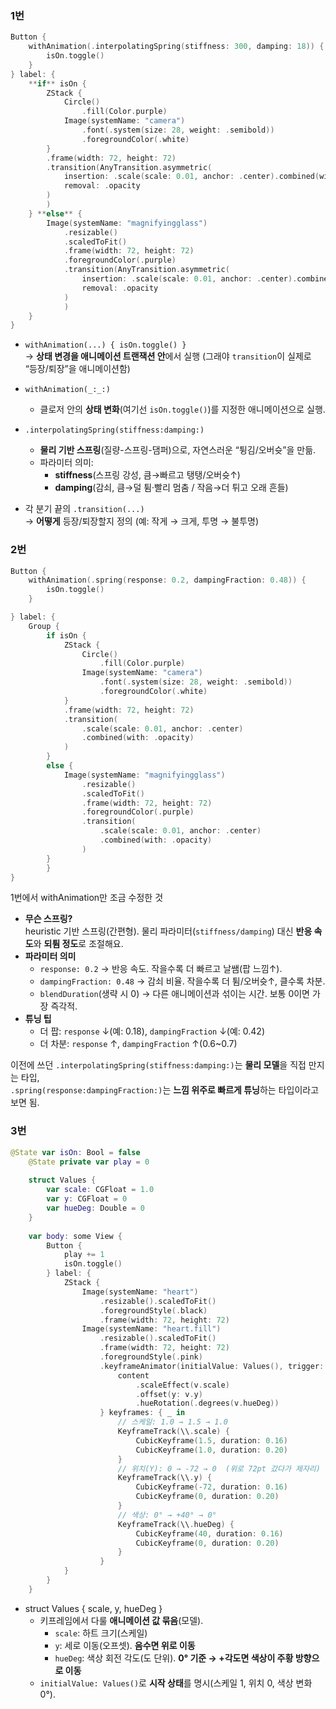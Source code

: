 ### 1번

```swift
Button {
	withAnimation(.interpolatingSpring(stiffness: 300, damping: 18)) {
		isOn.toggle()
	}
} label: {
	**if** isOn {
		ZStack {
			Circle()
				.fill(Color.purple)
			Image(systemName: "camera")
				.font(.system(size: 28, weight: .semibold))
				.foregroundColor(.white)
		}
		.frame(width: 72, height: 72)
		.transition(AnyTransition.asymmetric(
			insertion: .scale(scale: 0.01, anchor: .center).combined(with: .opacity),
			removal: .opacity
		)
		)
	} **else** {
		Image(systemName: "magnifyingglass")
			.resizable()
			.scaledToFit()
			.frame(width: 72, height: 72)
			.foregroundColor(.purple)
			.transition(AnyTransition.asymmetric(
				insertion: .scale(scale: 0.01, anchor: .center).combined(with: .opacity),
				removal: .opacity
			)
			)
	}
}
```
- `withAnimation(...) { isOn.toggle() }`  
    → **상태 변경을 애니메이션 트랜잭션 안**에서 실행 (그래야 `transition`이 실제로 “등장/퇴장”을 애니메이션함)
- `withAnimation(_:_:)`
	- 클로저 안의 **상태 변화**(여기선 `isOn.toggle()`)를 지정한 애니메이션으로 실행.
- `.interpolatingSpring(stiffness:damping:)`
    - **물리 기반 스프링**(질량-스프링-댐퍼)으로, 자연스러운 “튕김/오버슛”을 만듦.
    - 파라미터 의미:
        - **stiffness**(스프링 강성, 큼→빠르고 탱탱/오버슛↑)
        - **damping**(감쇠, 큼→덜 튐·빨리 멈춤 / 작음→더 튀고 오래 흔들)
    
- 각 분기 끝의 `.transition(...)`  
    → **어떻게** 등장/퇴장할지 정의 (예: 작게 → 크게, 투명 → 불투명)


### 2번
```swift
Button {
	withAnimation(.spring(response: 0.2, dampingFraction: 0.48)) {
		isOn.toggle()
	}

} label: {
	Group {
		if isOn {
			ZStack {
				Circle()
					.fill(Color.purple)
				Image(systemName: "camera")
					.font(.system(size: 28, weight: .semibold))
					.foregroundColor(.white)
			}
			.frame(width: 72, height: 72)
			.transition(
				.scale(scale: 0.01, anchor: .center)
				.combined(with: .opacity)
			)
		}
		else {
			Image(systemName: "magnifyingglass")
				.resizable()
				.scaledToFit()
				.frame(width: 72, height: 72)
				.foregroundColor(.purple)
				.transition(
					.scale(scale: 0.01, anchor: .center)
					.combined(with: .opacity)
				)
		}
		}
}
```
1번에서 withAnimation만 조금 수정한 것
- **무슨 스프링?**  
    heuristic 기반 스프링(간편형). 물리 파라미터(`stiffness/damping`) 대신 **반응 속도**와 **되튐 정도**로 조절해요.
- **파라미터 의미**
    - `response: 0.2` → 반응 속도. 작을수록 더 빠르고 날쌤(팝 느낌↑).
    - `dampingFraction: 0.48` → 감쇠 비율. 작을수록 더 튐/오버슛↑, 클수록 차분.
    - `blendDuration`(생략 시 0) → 다른 애니메이션과 섞이는 시간. 보통 0이면 가장 즉각적.
- **튜닝 팁**    
    - 더 팝: `response` ↓(예: 0.18), `dampingFraction` ↓(예: 0.42)
    - 더 차분: `response` ↑, `dampingFraction` ↑(0.6~0.7)

이전에 쓰던 `.interpolatingSpring(stiffness:damping:)`는 **물리 모델**을 직접 만지는 타입,  
`.spring(response:dampingFraction:)`는 **느낌 위주로 빠르게 튜닝**하는 타입이라고 보면 됨.

### 3번

```swift
@State var isOn: Bool = false
    @State private var play = 0
    
    struct Values {
        var scale: CGFloat = 1.0
        var y: CGFloat = 0
        var hueDeg: Double = 0
    }
    
    var body: some View {
        Button {
            play += 1
            isOn.toggle()
        } label: {
            ZStack {
                Image(systemName: "heart")
                    .resizable().scaledToFit()
                    .foregroundStyle(.black)
                    .frame(width: 72, height: 72)
                Image(systemName: "heart.fill")
                    .resizable().scaledToFit()
                    .frame(width: 72, height: 72)
                    .foregroundStyle(.pink)
                    .keyframeAnimator(initialValue: Values(), trigger: play) { content, v in
                        content
                            .scaleEffect(v.scale)
                            .offset(y: v.y)
                            .hueRotation(.degrees(v.hueDeg))
                    } keyframes: { _ in
                        // 스케일: 1.0 → 1.5 → 1.0
                        KeyframeTrack(\\.scale) {
                            CubicKeyframe(1.5, duration: 0.16)
                            CubicKeyframe(1.0, duration: 0.20)
                        }
                        // 위치(Y): 0 → -72 → 0  (위로 72pt 갔다가 제자리)
                        KeyframeTrack(\\.y) {
                            CubicKeyframe(-72, duration: 0.16)
                            CubicKeyframe(0, duration: 0.20)
                        }
                        // 색상: 0° → +40° → 0°
                        KeyframeTrack(\\.hueDeg) {
                            CubicKeyframe(40, duration: 0.16)
                            CubicKeyframe(0, duration: 0.20)
                        }
                    }
            }
        }
    }
```
- struct Values { scale, y, hueDeg }
	- 키프레임에서 다룰 **애니메이션 값 묶음**(모델).
	    - `scale`: 하트 크기(스케일)
	    - `y`: 세로 이동(오프셋). **음수면 위로 이동**
	    - `hueDeg`: 색상 회전 각도(도 단위). **0° 기준 → +각도면 색상이 주황 방향으로 이동**
	- `initialValue: Values()`로 **시작 상태**를 명시(스케일 1, 위치 0, 색상 변화 0°).